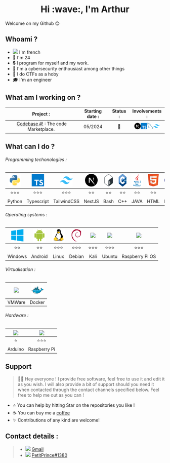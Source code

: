 ##

<h1 align="center">
  Hi :wave:, I'm Arthur
</h1>

Welcome on my Github :blush:

## Whoami ?

- <img src="https://user-images.githubusercontent.com/64252014/180590776-89130674-440b-4ce2-b6c1-17a7504eb43a.png" height="20"> I'm french
- :boy: I'm 24
- :heavy_dollar_sign: I program for myself and my work.
- :seedling: I'm a cybersecurity enthousiast among other things
- :triangular_flag_on_post: I do CTFs as a hoby
- :mortar_board: I'm an engineer

## What am I working on ?

| Project : | Starting date : | Status : | Involvements : |
| :-: | :-: | :-: | :-: |
| <img src="" height="20"> [Codebase #!](https://github.com/PetitPrinc3/Codebase) : The code Marketplace. |  05/2024 | :running: | <img src="https://raw.githubusercontent.com/devicons/devicon/master/icons/nextjs/nextjs-original.svg" height="20"><img src="https://raw.githubusercontent.com/devicons/devicon/master/icons/typescript/typescript-original.svg" height="20"><img src="https://raw.githubusercontent.com/devicons/devicon/master/icons/mysql/mysql-original.svg" height="20"><img src="https://raw.githubusercontent.com/devicons/devicon/master/icons/tailwindcss/tailwindcss-original.svg" height="20"> |


## What can I do ?

###### Programming techonologies :

| <img src="https://raw.githubusercontent.com/devicons/devicon/master/icons/python/python-original.svg" height="40"> | <img src="https://raw.githubusercontent.com/devicons/devicon/master/icons/typescript/typescript-original.svg" height="40"> | <img src="https://raw.githubusercontent.com/devicons/devicon/master/icons/tailwindcss/tailwindcss-original.svg" height="40"> | <img src="https://raw.githubusercontent.com/devicons/devicon/master/icons/nextjs/nextjs-original.svg" height="40"> | <img src="https://raw.githubusercontent.com/devicons/devicon/master/icons/bash/bash-original.svg" height="40"> | <img src="https://raw.githubusercontent.com/devicons/devicon/master/icons/cplusplus/cplusplus-original.svg" height="40"> | <img src="https://raw.githubusercontent.com/devicons/devicon/master/icons/java/java-original.svg" height="40"> | <img src="https://raw.githubusercontent.com/devicons/devicon/master/icons/html5/html5-original.svg" height="40"> | <img src="https://raw.githubusercontent.com/devicons/devicon/master/icons/php/php-plain.svg" height="40"> | <img src="https://raw.githubusercontent.com/devicons/devicon/master/icons/css3/css3-original.svg" height="40"> | <img src="https://raw.githubusercontent.com/devicons/devicon/master/icons/mysql/mysql-original.svg" height="40"> | <img src="https://upload.wikimedia.org/wikipedia/commons/thumb/1/16/Logo_Semantic_Web.svg/1200px-Logo_Semantic_Web.svg.png" height="40"> | <img src="https://upload.wikimedia.org/wikipedia/commons/thumb/f/f3/Rdf_logo.svg/1200px-Rdf_logo.svg.png" height="40"> |
| :-: | :-: | :-: | :-: | :-: | :-: | :-: | :-: | :-: | :-: | :-: | :-: | :-: |
| :star::star::star: | :star::star::star: | :star::star::star: | :star::star: | :star::star: | :star::star: | :star::star: | :star::star: | :star::star: | :star: | :star::star: | :star: | :star: |
| Python | Typescript | TailwindCSS | NextJS | Bash | C++ | JAVA | HTML | PHP | CSS | SQL | WOL | RDF |

###### Operating systems :

| <img src="https://raw.githubusercontent.com/devicons/devicon/master/icons/windows8/windows8-original.svg" height="40"> | <img src="https://raw.githubusercontent.com/devicons/devicon/master/icons/android/android-original.svg" height="40"> | <img src="https://raw.githubusercontent.com/devicons/devicon/master/icons/linux/linux-original.svg" height="40"> | <img src="https://raw.githubusercontent.com/devicons/devicon/master/icons/debian/debian-original.svg" height="40" > | <img src="https://www.kali.org/images/kali-logo.svg" height="40"> | <img src="https://upload.wikimedia.org/wikipedia/commons/thumb/5/54/Ubuntu-Logo_ohne_Schriftzug.svg/2048px-Ubuntu-Logo_ohne_Schriftzug.svg.png" height="40"> | <img src="https://www.raspberrypi.com/app/uploads/2020/06/raspberrry_pi_logo.png" height="40"> |
| :-: | :-: | :-: | :-: | :-: | :-: | :-: |
| :star::star: | :star::star: | :star::star::star: | :star::star::star: | :star::star::star: | :star::star::star: | :star::star::star: |
| Windows | Android | Linux | Debian | Kali | Ubuntu | Raspberry Pi OS |

###### Virtualisation :

| <img src="https://www.vmware.com/media/blt8c9a8aaca0ffd4ac/blt5a3e185aed7848a3/65fac63dd3267616e27e7051/vmware-logo-grey.svg" height="40"> | <img src="https://raw.githubusercontent.com/devicons/devicon/master/icons/docker/docker-original.svg" height="40"> |
| :-: | :-: |
| VMWare | Docker |

###### Hardware :

| <img align="center" src="https://upload.wikimedia.org/wikipedia/commons/thumb/8/87/Arduino_Logo.svg/800px-Arduino_Logo.svg.png" height="40"> | <img align="center" src="https://www.raspberrypi.com/app/uploads/2020/06/raspberrry_pi_logo.png" height="40"> |
| :-: | :-: |
| :star: | :star::star::star: |
| Arduino | Raspberry Pi |


## Support

> 👋🏼 Hey everyone ! I provide free software, feel free to use it and edit it as you wish. I will also provide a bit of support should you need it when contacted through the contact channels specified below. Feel free to help me out as you can !

- ⭐️ You can help by hitting Star on the repositories you like !
- ☕️ You can buy me a [coffee](https://www.paypal.com/paypalme/AReppelin)
- ✨ Contributions of any kind are welcome!


## Contact details :


> - <img href="mailto:gavrochebackups@gmail.com" src="https://upload.wikimedia.org/wikipedia/commons/thumb/7/7e/Gmail_icon_%282020%29.svg/2560px-Gmail_icon_%282020%29.svg.png" height="12"> [Gmail](mailto:gavrochebackups@gmail.com)
> - <img href="https://discordapp.com/users/Gavroche#2871" src="https://discord.com/assets/847541504914fd33810e70a0ea73177e.ico" height="12"> [PetitPrince#1380](https://discordapp.com/users/PetitPrince#1380)
